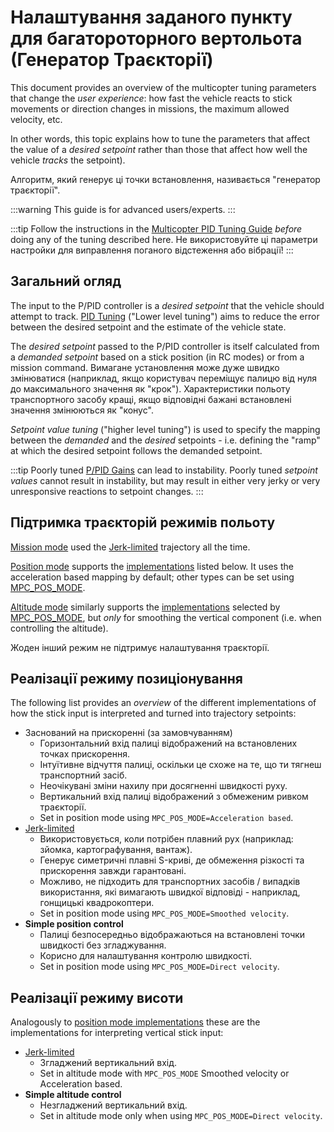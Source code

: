 # Налаштування заданого пункту для багатороторного вертольота (Генератор Траєкторії)

This document provides an overview of the multicopter tuning parameters that change the _user experience_: how fast the vehicle reacts to stick movements or direction changes in missions, the maximum allowed velocity, etc.

In other words, this topic explains how to tune the parameters that affect the value of a _desired setpoint_ rather than those that affect how well the vehicle _tracks_ the setpoint).

Алгоритм, який генерує ці точки встановлення, називається "генератор траєкторії".

:::warning
This guide is for advanced users/experts.
:::

:::tip
Follow the instructions in the [Multicopter PID Tuning Guide](../config_mc/pid_tuning_guide_multicopter.md) _before_ doing any of the tuning described here.
Не використовуйте ці параметри настройки для виправлення поганого відстеження або вібрації!
:::

## Загальний огляд

The input to the P/PID controller is a _desired setpoint_ that the vehicle should attempt to track.
[PID Tuning](../config_mc/pid_tuning_guide_multicopter.md) ("Lower level tuning") aims to reduce the error between the desired setpoint and the estimate of the vehicle state.

The _desired setpoint_ passed to the P/PID controller is itself calculated from a _demanded setpoint_ based on a stick position (in RC modes) or from a mission command.
Вимагане установлення може дуже швидко змінюватися (наприклад, якщо користувач переміщує палицю від нуля до максимального значення як "крок").
Характеристики польоту транспортного засобу кращі, якщо відповідні бажані встановлені значення змінюються як "конус".

_Setpoint value tuning_ ("higher level tuning") is used to specify the mapping between the _demanded_ and the _desired_ setpoints - i.e. defining the "ramp" at which the desired setpoint follows the demanded setpoint.

:::tip
Poorly tuned [P/PID Gains](../config_mc/pid_tuning_guide_multicopter.md) can lead to instability.
Poorly tuned _setpoint values_ cannot result in instability, but may result in either very jerky or very unresponsive reactions to setpoint changes.
:::

<a id="modes"></a>

## Підтримка траєкторій режимів польоту

[Mission mode](../flight_modes_mc/mission.md) used the [Jerk-limited](../config_mc/mc_jerk_limited_type_trajectory.md) trajectory all the time.

[Position mode](../flight_modes_mc/position.md) supports the [implementations](#position-mode-implementations) listed below.
It uses the acceleration based mapping by default; other types can be set using [MPC_POS_MODE](../advanced_config/parameter_reference.md#MPC_POS_MODE).

[Altitude mode](../flight_modes_mc/altitude.md) similarly supports the [implementations](#altitude-mode-implementations) selected by [MPC_POS_MODE](../advanced_config/parameter_reference.md#MPC_POS_MODE), but _only_ for smoothing the vertical component (i.e. when controlling the altitude).

Жоден інший режим не підтримує налаштування траєкторії.

## Реалізації режиму позиціонування

The following list provides an _overview_ of the different implementations of how the stick input is interpreted and turned into trajectory setpoints:

- Заснований на прискоренні (за замовчуванням)
  - Горизонтальний вхід палиці відображений на встановлених точках прискорення.
  - Інтуїтивне відчуття палиці, оскільки це схоже на те, що ти тягнеш транспортний засіб.
  - Неочікувані зміни нахилу при досягненні швидкості руху.
  - Вертикальний вхід палиці відображений з обмеженим ривком траєкторії.
  - Set in position mode using `MPC_POS_MODE=Acceleration based`.
- [Jerk-limited](../config_mc/mc_jerk_limited_type_trajectory.md)
  - Використовується, коли потрібен плавний рух (наприклад: зйомка, картографування, вантаж).
  - Генерує симетричні плавні S-криві, де обмеження різкості та прискорення завжди гарантовані.
  - Можливо, не підходить для транспортних засобів / випадків використання, які вимагають швидкої відповіді - наприклад, гонщицькі квадрокоптери.
  - Set in position mode using `MPC_POS_MODE=Smoothed velocity`.
- **Simple position control**
  - Палиці безпосередньо відображаються на встановлені точки швидкості без згладжування.
  - Корисно для налаштування контролю швидкості.
  - Set in position mode using `MPC_POS_MODE=Direct velocity`.

## Реалізації режиму висоти

Analogously to [position mode implementations](#position-mode-implementations) these are the implementations for interpreting vertical stick input:

- [Jerk-limited](../config_mc/mc_jerk_limited_type_trajectory.md)
  - Згладжений вертикальний вхід.
  - Set in altitude mode with `MPC_POS_MODE` Smoothed velocity or Acceleration based.
- **Simple altitude control**
  - Незгладжений вертикальний вхід.
  - Set in altitude mode only when using `MPC_POS_MODE=Direct velocity`.
